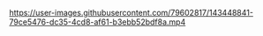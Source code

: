 https://user-images.githubusercontent.com/79602817/143448841-79ce5476-dc35-4cd8-af61-b3ebb52bdf8a.mp4

